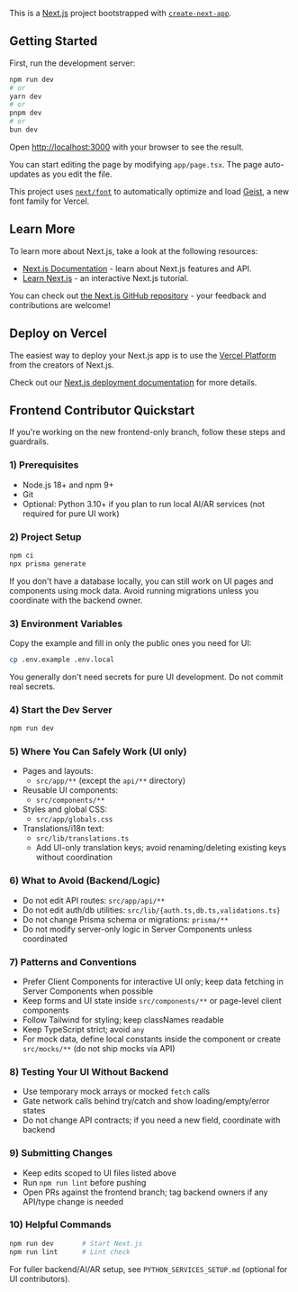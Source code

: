 This is a [Next.js](https://nextjs.org) project bootstrapped with [`create-next-app`](https://nextjs.org/docs/app/api-reference/cli/create-next-app).

## Getting Started

First, run the development server:

```bash
npm run dev
# or
yarn dev
# or
pnpm dev
# or
bun dev
```

Open [http://localhost:3000](http://localhost:3000) with your browser to see the result.

You can start editing the page by modifying `app/page.tsx`. The page auto-updates as you edit the file.

This project uses [`next/font`](https://nextjs.org/docs/app/building-your-application/optimizing/fonts) to automatically optimize and load [Geist](https://vercel.com/font), a new font family for Vercel.

## Learn More

To learn more about Next.js, take a look at the following resources:

- [Next.js Documentation](https://nextjs.org/docs) - learn about Next.js features and API.
- [Learn Next.js](https://nextjs.org/learn) - an interactive Next.js tutorial.

You can check out [the Next.js GitHub repository](https://github.com/vercel/next.js) - your feedback and contributions are welcome!

## Deploy on Vercel

The easiest way to deploy your Next.js app is to use the [Vercel Platform](https://vercel.com/new?utm_medium=default-template&filter=next.js&utm_source=create-next-app&utm_campaign=create-next-app-readme) from the creators of Next.js.

Check out our [Next.js deployment documentation](https://nextjs.org/docs/app/building-your-application/deploying) for more details.

## Frontend Contributor Quickstart

If you're working on the new frontend-only branch, follow these steps and guardrails.

### 1) Prerequisites
- Node.js 18+ and npm 9+
- Git
- Optional: Python 3.10+ if you plan to run local AI/AR services (not required for pure UI work)

### 2) Project Setup
```bash
npm ci
npx prisma generate
```

If you don't have a database locally, you can still work on UI pages and components using mock data. Avoid running migrations unless you coordinate with the backend owner.

### 3) Environment Variables
Copy the example and fill in only the public ones you need for UI:
```bash
cp .env.example .env.local
```

You generally don't need secrets for pure UI development. Do not commit real secrets.

### 4) Start the Dev Server
```bash
npm run dev
```

### 5) Where You Can Safely Work (UI only)
- Pages and layouts:
  - `src/app/**` (except the `api/**` directory)
- Reusable UI components:
  - `src/components/**`
- Styles and global CSS:
  - `src/app/globals.css`
- Translations/i18n text:
  - `src/lib/translations.ts`
  - Add UI-only translation keys; avoid renaming/deleting existing keys without coordination

### 6) What to Avoid (Backend/Logic)
- Do not edit API routes: `src/app/api/**`
- Do not edit auth/db utilities: `src/lib/{auth.ts,db.ts,validations.ts}`
- Do not change Prisma schema or migrations: `prisma/**`
- Do not modify server-only logic in Server Components unless coordinated

### 7) Patterns and Conventions
- Prefer Client Components for interactive UI only; keep data fetching in Server Components when possible
- Keep forms and UI state inside `src/components/**` or page-level client components
- Follow Tailwind for styling; keep classNames readable
- Keep TypeScript strict; avoid `any`
- For mock data, define local constants inside the component or create `src/mocks/**` (do not ship mocks via API)

### 8) Testing Your UI Without Backend
- Use temporary mock arrays or mocked `fetch` calls
- Gate network calls behind try/catch and show loading/empty/error states
- Do not change API contracts; if you need a new field, coordinate with backend

### 9) Submitting Changes
- Keep edits scoped to UI files listed above
- Run `npm run lint` before pushing
- Open PRs against the frontend branch; tag backend owners if any API/type change is needed

### 10) Helpful Commands
```bash
npm run dev       # Start Next.js
npm run lint      # Lint check
```

For fuller backend/AI/AR setup, see `PYTHON_SERVICES_SETUP.md` (optional for UI contributors).